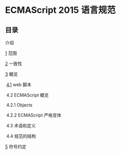 # ECMAScript 2015 语言规范

## 目录

 介绍

[1](./es2015/I.md#1-范围) 范围

[2](./es2015/I.md#2-一致性) 一致性

[3](./es2015/I.md#2-概览) 概览

​	[4.1]() web 脚本

​	4.2 ECMAScript 概览

​		4.2.1 Objects

​		4.2.2 ECMAScript 严格变体

​	4.3 术语和定义

​	4.4 规范的结构

[5]() 符号约定

